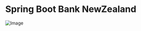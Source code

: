 # Spring Boot Bank NewZealand

![Image](https://github.com/user-attachments/assets/84ab954f-ed08-493d-98e0-6890ef6e65e1)
